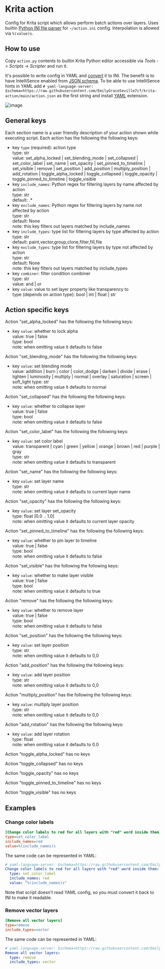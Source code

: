 # Krita action

Config for Krita script which allows perform batch actions over layers. Uses
builtin [Python INI file parser][parser] for `~/action.ini` config.
Interpolation is allowed via `%(value)s`.

[parser]: https://docs.python.org/3/library/configparser.html

## How to use

Copy `action.py` contents to builtin Krita Python editor accessible via
*Tools -> Scripts -> Scripter* and run it.

It's possible to write config in YAML and [convert][converter] it to INI.
The benefit is to have IntelliSence enabled from [JSON schema][schema].
To be able to use IntelliSence hints in YAML add
`# yaml-language-server: $schema=https://raw.githubusercontent.com/EmilyGraceSeville7cf/krita-action/main/action.json`
as the first string and install [YAML][yaml] extension.

![image](https://github.com/EmilyGraceSeville7cf/krita-action/assets/42812113/1dd7b82b-0a4a-4c24-82c6-b8a5be54112b)

[converter]: https://marketplace.visualstudio.com/items?itemName=petli-full.json-to-yaml-and-more
[schema]: https://github.com/EmilyGraceSeville7cf/krita-action/blob/main/action.json
[yaml]: https://marketplace.visualstudio.com/items?itemName=redhat.vscode-yaml

## General keys

Each section name is a user friendly description of your action shown
while executing script. Each action has the following the following keys:

- key `type` (required): action type  
  type: str  
  value: set_alpha_locked | set_blending_mode | set_collapsed |
    set_color_label | set_name | set_opacity | set_pinned_to_timeline |
    set_visible | remove | set_position | add_position |
    multiply_position | add_rotation | toggle_alpha_locked |
    toggle_collapsed | toggle_opacity | toggle_pinned_to_timeline |
    toggle_visible  
- key `include_names`: Python regex for filtering layers by name affected by
    action  
  type: str  
  default: .*
- key `exclude_names`: Python regex for filtering layers by name not affected
    by action  
  type: str  
  default: None  
  note: this key filters out layers matched by include_names
- key `include_types`: type list for filtering layers by type affected by
    action  
  type: str  
  default: paint,vector,group,clone,filter,fill,file
- key `exclude_types`: type list for filtering layers by type not affected
    by action  
  type: str  
  default: None  
  note: this key filters out layers matched by include_types
- key `combiner`: filter condition combiner  
  type: str  
  value: and | or  
- key `value`: value to set layer property like transparency to  
  type (depends on action type): bool | int | float | str

## Action specific keys

Action "set_alpha_locked" has the following the following keys:

- key `value`: whether to lock alpha  
  value: true | false  
  type: bool  
  note: when omitting value it defaults to false

Action "set_blending_mode" has the following the following keys:

- key `value`: set blending mode  
  value: addition | burn | color | color_dodge |
    darken | divide | erase | lighten | luminosity | multiply | normal |
    overlay | saturation | screen | soft_light
  type: str  
  note: when omitting value it defaults to normal

Action "set_collapsed" has the following the following keys:

- key `value`: whether to collapse layer  
  value: true | false  
  type: bool  
  note: when omitting value it defaults to false

Action "set_color_label" has the following the following keys:

- key `value`: set color label  
  value: transparent | cyan | green | yellow | orange | brown | red |
    purple | gray  
  type: str  
  note: when omitting value it defaults to transparent

Action "set_name" has the following the following keys:

- key `value`: set layer name  
  type: str  
  note: when omitting value it defaults to current layer name

Action "set_opacity" has the following the following keys:

- key `value`: set layer set_opacity  
  type: float [0.0 .. 1.0]  
  note: when omitting value it defaults to current layer opacity

Action "set_pinned_to_timeline" has the following the following keys:

- key `value`: whether to pin layer to timeline  
  value: true | false  
  type: bool  
  note: when omitting value it defaults to false

Action "set_visible" has the following the following keys:

- key `value`: whether to make layer visible  
  value: true | false  
  type: bool  
  note: when omitting value it defaults to true

Action "remove" has the following the following keys:

- key `value`: whether to remove layer  
  value: true | false  
  type: bool  
  note: when omitting value it defaults to false

Action "set_position" has the following the following keys:

- key `value`: set layer position  
  type: str  
  note: when omitting value it defaults to 0,0

Action "add_position" has the following the following keys:

- key `value`: add layer position  
  type: str  
  note: when omitting value it defaults to 0,0

Action "multiply_position" has the following the following keys:

- key `value`: multiply layer position  
  type: str  
  note: when omitting value it defaults to 0,0

Action "add_rotation" has the following the following keys:

- key `value`: add layer rotation  
  type: float  
  note: when omitting value it defaults to 0.0

Action "toggle_alpha_locked" has no keys

Action "toggle_collapsed" has no keys

Action "toggle_opacity" has no keys

Action "toggle_pinned_to_timeline" has no keys

Action "toggle_visible" has no keys

## Examples

### Change color labels

```ini
[Change color labels to red for all layers with "red" word inside them]
type=set_color_label
include_names=red
value=%(include_names)s
```

The same code can be represented in YAML:

```yaml
# yaml-language-server: $schema=https://raw.githubusercontent.com/EmilyGraceSeville7cf/krita-action/main/action.json
Change color labels to red for all layers with "red" word inside them:
  type: set_color_label
  include_names: red
  value: "%(include_names)s"
```

Note that script doesn't read YAML config, so you must convert it back to INI
to make it readable.

### Remove vector layers

```ini
[Remove all vector layers]
type=remove
include_types=vector
```

The same code can be represented in YAML:

```yaml
# yaml-language-server: $schema=https://raw.githubusercontent.com/EmilyGraceSeville7cf/krita-action/main/action.json
Remove all vector layers:
  type: remove
  include_types: vector
```
